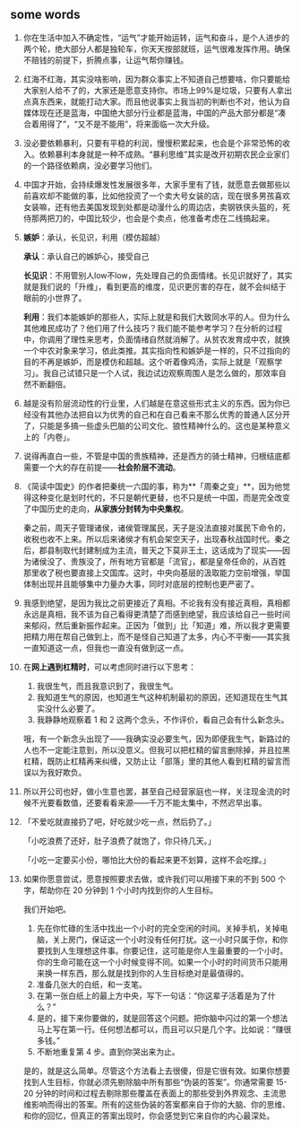 ## some words

1. 你在生活中加入不确定性，“运气”才能开始运转，运气和奋斗，是个人进步的两个轮，绝大部分人都是独轮车，你天天按部就班，运气很难发挥作用。确保不赔钱的前提下，折腾点事，让运气帮你赚钱。

2. 红海不红海，其实没啥影响，因为群众事实上不知道自己想要啥，你只要能给大家别人给不了的，大家还是愿意支持你。市场上99%是垃圾，只要有人拿出点真东西来，就能打动大家。而且他说事实上我当初的判断也不对，他认为自媒体现在还是蓝海，中国绝大部分行业都是蓝海，中国的产品大部分都是“凑合着用得了”，“又不是不能用”，将来面临一次大升级。

3. 没必要依赖暴利，只要有平稳的利润，慢慢积累起来，也会是个非常恐怖的收入。依赖暴利本身就是一种不成熟。“暴利思维”其实是改开初期农民企业家们的一个路径依赖病，没必要学习他们。

4. 中国才开始，会持续爆发性发展很多年，大家手里有了钱，就愿意去做那些以前喜欢却不能做的事，比如他投资了一个卖大号女装的店，现在很多男孩喜欢女装嘛，还有他去美国发现到处都是动漫什么的周边店，卖钢铁侠头盔的，死侍那两把刀的，中国比较少，也会是个卖点，他准备考虑在二线搞起来。

5. **嫉妒**：承认，长见识，利用（模仿超越）

   **承认**：承认自己的嫉妒心，接受自己

   **长见识**：不用管别人low不low，先处理自己的负面情绪。长见识就好了，其实就是我们说的「升维」，看到更高的维度，见识更厉害的存在，就不会纠结于眼前的小世界了。

   **利用**：我们本能嫉妒的那些人，实际上就是和我们大致同水平的人。但为什么其他难民成功了？他们用了什么技巧？我们能不能参考学习？在分析的过程中，你调用了理性来思考，负面情绪自然就消解了。从贫农发育成中农，就换一个中农对象来学习，依此类推。其实指向性和嫉妒是一样的，只不过指向的目的不再是嫉妒，而是模仿和超越。这个听着像鸡汤，实际上就是「观察学习」。我自己试错只是一个人试，我边试边观察周围人是怎么做的，那效率自然不断翻倍。

6. 越是没有阶层流动性的行业里，人们越是在意这些形式主义的东西。因为你已经没有其他办法把自以为优秀的自己和在自己看来不那么优秀的普通人区分开了，只能是多搞一些虚头巴脑的公司文化、狼性精神什么的。这也是某种意义上的「内卷」。

7. 说得再直白一些，不管是中国的贵族精神，还是西方的骑士精神，归根结底都需要一个大的存在前提——**社会阶层不流动**。

8. 《简读中国史》的作者把秦统一六国的事，称为**「周秦之变」**，因为他觉得这种变化是划时代的，不只是朝代更替，也不只是统一中国，而是完全改变了中国历史的走向，**从家族分封转为中央集权**。

   秦之前，周天子管理诸侯，诸侯管理属民，天子是没法直接对属民下命令的，收税也收不上来。所以后来诸侯才有机会架空天子，出现春秋战国时代。秦之后，郡县制取代封建制成为主流，普天之下莫非王土，这话成为了现实——因为诸侯没了、贵族没了，所有地方官都是「流官」，都是皇帝任命的，从百姓那里收了税也要直接上交国库。这时，中央向基层的汲取能力空前增强，举国体制出现并且能够集中力量办大事，同时对底层的控制也更严密了。

9. 我感到绝望，是因为我比之前更接近了真相。不论我有没有接近真相，真相都永远是真相，我不该为自己看得更清楚了而感到绝望，我应该给自己一些时间来郁闷，然后重新振作起来。正因为「做到」比「知道」难，所以我才更需要把精力用在帮自己做到上，而不是怪自己知道了太多，内心不平衡——其实我一直知道这一点，但我也一直没有做到这一点。

10. 在**网上遇到杠精时**，可以考虑同时进行以下思考：

    1. 我很生气，而且我意识到了，我很生气。
    2. 我知道生气的原因，也知道生气这种机制最初的原因，还知道现在生气其实没什么必要了。
    3. 我静静地观察着 1 和 2 这两个念头，不作评价，看自己会有什么新念头。

    哦，有一个新念头出现了——我确实没必要生气，因为即便我生气，新路过的人也不一定能注意到，所以没意义。但我可以把杠精的留言删除掉，并且拉黑杠精，既防止杠精再来纠缠，又防止让「部落」里的其他人看到杠精的留言而误以为我好欺负。

11. 所以开公司也好，做小生意也罢，甚至自己经营家庭也一样，关注现金流的时候不光要看数值，还要看看来源——千万不能太集中，不然迟早出事。

12. 「不爱吃就直接扔了吧，好吃就少吃一点，然后扔了。」

    「小吃浪费了还好，肚子浪费了就饱了，你只待几天。」

    「小吃一定要买小份，哪怕比大份的看起来更不划算，这样不会吃撑。」

13. 如果你愿意尝试，愿意按照要求去做，或许我们可以用接下来的不到 500 个字，帮助你在 20 分钟到 1 个小时内找到你的人生目标。

    我们开始吧。

    1. 先在你忙碌的生活中找出一个小时的完全空闲的时间。关掉手机，关掉电脑，关上房门，保证这一个小时没有任何打扰。这一小时只属于你，和你要找到人生理想这件事。你要记住，这可能是你人生最重要的一个小时。你的生命可能在这一个小时候变得不同。如果一个小时的时间货币只能用来换一样东西，那么就是找到你的人生目标绝对是最值得的。
    2. 准备几张大的白纸，和一支笔。
    3. 在第一张白纸上的最上方中央，写下一句话：“你这辈子活着是为了什么？”
    4. 是的，接下来你要做的，就是回答这个问题。把你脑中闪过的第一个想法马上写在第一行。任何想法都可以，而且可以只是几个字。比如说：“赚很多钱。”
    5. 不断地重复第 4 步。直到你哭出来为止。

    是的，就是这么简单。尽管这个方法看上去很傻，但是它很有效。如果你想要找到人生目标，你就必须先剔除脑中所有那些“伪装的答案”。你通常需要 15-20 分钟的时间和过程去剔除那些覆盖在表面上的那些受到外界观念、主流思维影响而得出的答案。所有的这些伪装的答案都来自于你的大脑、你的思维、和你的回忆，但真正的答案出现时，你会感觉到它来自你的内心最深处。



